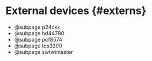 
External devices {#externs}
================

 * @subpage p24cxx
 * @subpage hd44780
 * @subpage pcf8574
 * @subpage tcs3200
 * @subpage swtwimaster
